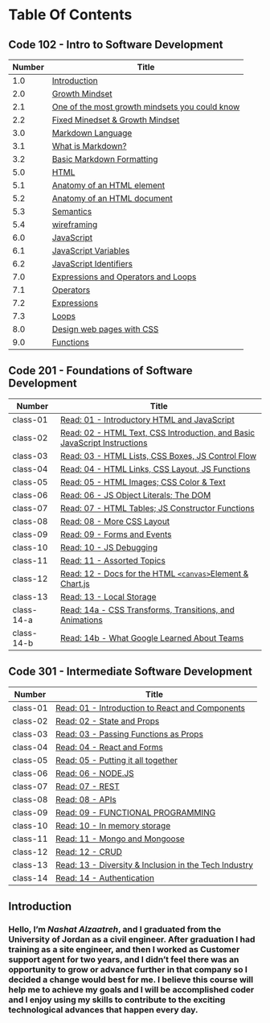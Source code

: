 # Table Of Contents

## Code 102 - Intro to Software Development

| Number | Title                                                                                                                                                                                                                                                       |
| ------ | ----------------------------------------------------------------------------------------------------------------------------------------------------------------------------------------------------------------------------------------------------------- |
| 1.0    | [ Introduction](https://nashatalzaatreh.github.io/reading-notes/#this-is-a-practice-project-of-asac-scolarship-the-project-should-useing-markdown-language-learn-git--github-and-applying-in-replit)                                                        |
| 2.0    | [ Growth Mindset](https://nashatalzaatreh.github.io/reading-notes/Growth)                                                                                                                                                                                   |
| 2.1    | [ One of the most growth mindsets you could know](https://nashatalzaatreh.github.io/reading-notes/Growth#one-of-the-most-growth-mindsets-you-could-know)                                                                                                    |
| 2.2    | [ Fixed Minedset & Growth Mindset](https://nashatalzaatreh.github.io/reading-notes/Growth#to-make-the-distinction-between-a-growth-mindset-and-a-fixed-mindset-clearer-we-have-provided-this-table-with-growth-mindset-examples-and-fixed-mindset-examples) |
| 3.0    | [Markdown Language](https://nashatalzaatreh.github.io/reading-notes/Markdown)                                                                                                                                                                               |
| 3.1    | [ What is Markdown?](https://nashatalzaatreh.github.io/reading-notes/Markdown#what-is-markdown)                                                                                                                                                             |
| 3.2    | [ Basic Markdown Formatting](https://nashatalzaatreh.github.io/reading-notes/Markdown#basic-markdown-formatting)                                                                                                                                            |
| 5.0    | [HTML](https://nashatalzaatreh.github.io/reading-notes/Read03)                                                                                                                                                                                              |
| 5.1    | [Anatomy of an HTML element](https://nashatalzaatreh.github.io/reading-notes/Read03#anatomy-of-an-html-element)                                                                                                                                             |
| 5.2    | [Anatomy of an HTML document](https://nashatalzaatreh.github.io/reading-notes/Read03#anatomy-of-an-html-document)                                                                                                                                           |
| 5.3    | [Semantics](https://nashatalzaatreh.github.io/reading-notes/Read03#semantics)                                                                                                                                                                               |
| 5.4    | [wireframing](https://nashatalzaatreh.github.io/reading-notes/Read03#an-introduction-to-wireframing)                                                                                                                                                        |
| 6.0    | [JavaScript](https://nashatalzaatreh.github.io/reading-notes/Read04)                                                                                                                                                                                        |
| 6.1    | [JavaScript Variables](https://nashatalzaatreh.github.io/reading-notes/Read04#javascript-variables)                                                                                                                                                         |
| 6.2    | [JavaScript Identifiers](https://nashatalzaatreh.github.io/reading-notes/Read04#javascript-identifiers)                                                                                                                                                     |
| 7.0    | [Expressions and Operators and Loops](https://nashatalzaatreh.github.io/reading-notes/Read05)                                                                                                                                                               |
| 7.1    | [Operators](https://nashatalzaatreh.github.io/reading-notes/Read05#operators)                                                                                                                                                                               |
| 7.2    | [Expressions](https://nashatalzaatreh.github.io/reading-notes/Read05#expressions)                                                                                                                                                                           |
| 7.3    | [Loops](https://nashatalzaatreh.github.io/reading-notes/Read05#loops)                                                                                                                                                                                       |
| 8.0    | [Design web pages with CSS](https://nashatalzaatreh.github.io/reading-notes/Read06)                                                                                                                                                                         |
| 9.0    | [Functions](https://nashatalzaatreh.github.io/reading-notes/Read07)                                                                                                                                                                                         |

## Code 201 - Foundations of Software Development

| Number     | Title                                                                                            |
| ---------- | ------------------------------------------------------------------------------------------------ |
| class-01   | [Read: 01 - Introductory HTML and JavaScript](code201/class-01.md)                               |
| class-02   | [Read: 02 - HTML Text, CSS Introduction, and Basic JavaScript Instructions](code201/class-02.md) |
| class-03   | [Read: 03 - HTML Lists, CSS Boxes, JS Control Flow](code201/class-03.md)                         |
| class-04   | [Read: 04 - HTML Links, CSS Layout, JS Functions](code201/class-04.md)                           |
| class-05   | [Read: 05 - HTML Images; CSS Color & Text](code201/class-05.md)                                  |
| class-06   | [Read: 06 - JS Object Literals; The DOM](code201/class-06.md)                                    |
| class-07   | [Read: 07 - HTML Tables; JS Constructor Functions](code201/class-07.md)                          |
| class-08   | [Read: 08 - More CSS Layout](code201/class-08.md)                                                |
| class-09   | [Read: 09 - Forms and Events](code201/class-09.md)                                               |
| class-10   | [Read: 10 - JS Debugging](code201/class-10.md)                                                   |
| class-11   | [Read: 11 - Assorted Topics](code201/class-11.md)                                                |
| class-12   | [Read: 12 - Docs for the HTML `<canvas>`Element & Chart.js](code201/class-12.md)                 |
| class-13   | [Read: 13 - Local Storage](code201/class-13.md)                                                  |
| class-14-a | [Read: 14a - CSS Transforms, Transitions, and Animations](code201/class-14a.md)                  |
| class-14-b | [Read: 14b - What Google Learned About Teams](code201/class-14b.md)                              |

## Code 301 - Intermediate Software Development

| Number   | Title                                                                        |
| -------- | ---------------------------------------------------------------------------- |
| class-01 | [Read: 01 - Introduction to React and Components](code301/class-01.md)       |
| class-02 | [Read: 02 - State and Props](code301/class-02.md)                            |
| class-03 | [Read: 03 - Passing Functions as Props](code301/class-03.md)                 |
| class-04 | [Read: 04 - React and Forms](code301/class-04.md)                            |
| class-05 | [Read: 05 - Putting it all together](code301/class-05.md)                    |
| class-06 | [Read: 06 - NODE.JS](code301/class-06.md)                                    |
| class-07 | [Read: 07 - REST](code301/class-07.md)                                       |
| class-08 | [Read: 08 - APIs](code301/class-08.md)                                       |
| class-09 | [Read: 09 - FUNCTIONAL PROGRAMMING](code301/class-09.md)                     |
| class-10 | [Read: 10 - In memory storage](code301/class-10.md)                          |
| class-11 | [Read: 11 - Mongo and Mongoose](code301/class-11.md)                         |
| class-12 | [Read: 12 - CRUD](code301/class-12.md)                                       |
| class-13 | [Read: 13 - Diversity & Inclusion in the Tech Industry](code301/class-13.md) |
| class-14 | [Read: 14 - Authentication](code301/class-14.md) |

## Introduction

### Hello, I’m **_Nashat Alzaatreh_**, and I graduated from the University of Jordan as a civil engineer. After graduation I had training as a site engineer, and then I worked as Customer support agent for two years, and I didn’t feel there was an opportunity to grow or advance further in that company so I decided a change would best for me. I believe this course will help me to achieve my goals and I will be accomplished coder and I enjoy using my skills to contribute to the exciting technological advances that happen every day.
